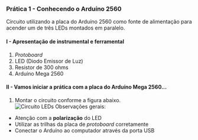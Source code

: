 ### Prática 1 - Conhecendo o Arduíno 2560
Circuito utilizando a placa do Arduíno 2560 como fonte de alimentação para acender um de três LEDs montados em paralelo.

#### I - Apresentação de instrumental e ferramental
1. *Protoboard*
2. LED (Diodo Emissor de Luz)
3. Resistor de 300 ohms
4. Arduíno Mega 2560

#### II - Vamos iniciar a prática com a placa do Arduíno Mega 2560...
1. Montar  o circuito conforme a figura abaixo.  
![Circuito LEDs](/arq_aulas/images_arq/resistor-LED.jpg)
Observações gerais:   
- Atenção com a **polarização** do LED
- Utilizar as trilhas da placa de *protoboard* corretamente
- Conectar o Arduíno ao computador através da porta USB
